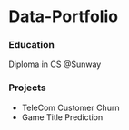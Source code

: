 # Data-Portfolio

### Education
Diploma in CS @Sunway

### Projects
- TeleCom Customer Churn
- Game Title Prediction
